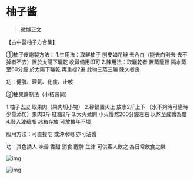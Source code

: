 # 柚子酱

> [微博正文](https://weibo.com/6980637174/4963607142992833) 

【古中醫柚子方合集】

①柚子皮炮製方法：
1.生用法：取鮮柚子 刨皮如花辦 去內白（能去白則去 去不掉者不去）置於太陽下曬乾 收藏備用即可
2.陳用法：取曬乾者 置蒸籠裡 隔水蒸至60分鐘  於太陽下曬乾 再重複2遍 此物三蒸三曬 陳久者良

功：健脾、理氣、化痰、止咳

②柚果醬制法（小桔酱同）

1.柚子去皮 取果肉（果肉切小塊） 
2.砂鍋置火上 放水2斤上下 （水不夠時可隨時少量添加）果肉3斤 紅糖2斤 
3.大火煮開 小火慢熬200分鐘左右 以熬至成醬為度
4.裝入玻璃瓶 冰箱存放 可放數年不壞

服用方法：可直接吃 或沖水喝  亦可沾醬

功：其色誘人 味苦 香甜  消食 醒脾 生津 可供客人飲之 為日常飲食之樂

![img](https://pic.guoshunfa.com/20250121/20250124091300510.jpg)

![img](https://pic.guoshunfa.com/20250121/20250124091308346.jpg)